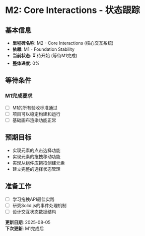 # M2: Core Interactions - 状态跟踪

## 基本信息

- **里程碑名称**: M2 - Core Interactions (核心交互系统)
- **依赖**: M1 - Foundation Stability
- **当前状态**: ⏳ 待开始 (等待M1完成)
- **整体进度**: 0%

## 等待条件

### M1完成要求
- [ ] M1的所有验收标准通过
- [ ] 项目可以稳定构建和运行
- [ ] 基础画布渲染功能正常

## 预期目标

- 实现元素的点击选择功能
- 实现元素的拖拽移动功能  
- 实现从组件库拖拽创建元素
- 建立完整的选择状态管理

## 准备工作

- [ ] 学习拖拽API最佳实践
- [ ] 研究Solid.js的事件处理机制
- [ ] 设计交互状态数据结构

**更新日期**: 2025-08-05  
**下次更新**: M1完成后